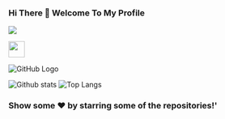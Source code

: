 ### Hi There 👋 Welcome To My Profile
![](https://komarev.com/ghpvc/?username=your-SR-Sunny-Raj&color=orange&style=plastic)

<img height="32" width="32" src="https://www.linkedin.com/in/sunnyraj2424/?originalSubdomain=in/icons/[LINKEDIN].svg" />

![GitHub Logo](https://media.giphy.com/media/dxn6fRlTIShoeBr69N/giphy.gif)

![Github stats](https://github-readme-stats.vercel.app/api?username=SR-Sunny-Raj&show_icons=true&theme=radical)
![Top Langs](https://github-readme-stats.vercel.app/api/top-langs/?username=SR-Sunny-Raj&langs_count=8&show_icons=true&theme=radical)

### Show some ❤️ by starring some of the repositories!'
